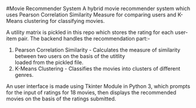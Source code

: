 #Movie Recommender System
A hybrid movie recommender system which uses Pearson Correlation Similarity Measure for comparing users and K-Means clustering for classifying movies.

A utility matrix is pickled in this repo which stores the rating for each user-item pair.
The backend handles the recommendation part:-
  1. Pearson Correlation Similarity - Calculates the measure of similarity between two users on the basis of the utitlity                      
                                      loaded from the pickled file.
  2. K-Means Clustering - Classifies the movies into clusters of different genres.

An user interface is made using Tkinter Module in Python 3, which prompts for the input of ratings for 18 movies, then displays the recommended movies on the basis of the ratings submitted.


